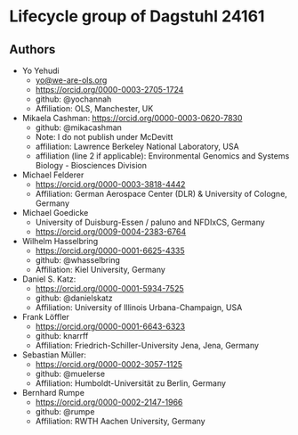 # Lifecycle group of Dagstuhl 24161

## Authors

- Yo Yehudi 
    - yo@we-are-ols.org  
    - https://orcid.org/0000-0003-2705-1724 
    - github: @yochannah
    - Affiliation: OLS, Manchester, UK
- Mikaela Cashman: https://orcid.org/0000-0003-0620-7830 
    - github: @mikacashman
    - Note: I do not publish under McDevitt
    - affiliation: Lawrence Berkeley National Laboratory, USA
    - affiliation (line 2 if applicable): Environmental Genomics and Systems Biology - Biosciences Division
- Michael Felderer
    - https://orcid.org/0000-0003-3818-4442 
    - Affiliation: German Aerospace Center (DLR) & University of Cologne, Germany
- Michael Goedicke 
    - University of Duisburg-Essen / paluno and NFDIxCS, Germany 
    - https://orcid.org/0009-0004-2383-6764
- Wilhelm Hasselbring
    - https://orcid.org/0000-0001-6625-4335
    - github: @whasselbring
    - Affiliation: Kiel University, Germany
- Daniel S. Katz: 
    - https://orcid.org/0000-0001-5934-7525
    - github: @danielskatz
    - Affiliation: University of Illinois Urbana-Champaign, USA
- Frank Löffler
    - https://orcid.org/0000-0001-6643-6323
    - github: knarrff
    - Affiliation: Friedrich-Schiller-University Jena, Jena, Germany
- Sebastian Müller: ​​
    - https://orcid.org/0000-0002-3057-1125 
    - github: @muelerse
    - Affiliation: Humboldt-Universität zu Berlin, Germany
- Bernhard Rumpe
    - https://orcid.org/0000-0002-2147-1966
    - github: @rumpe 
    - Affiliation: RWTH Aachen University, Germany
